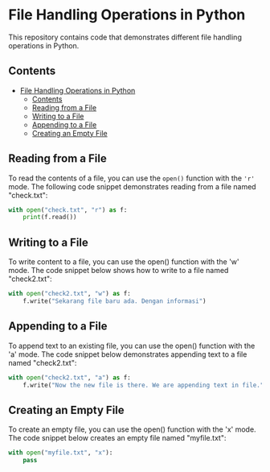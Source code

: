 # File Handling Operations in Python

This repository contains code that demonstrates different file handling operations in Python.

## Contents

- [File Handling Operations in Python](#file-handling-operations-in-python)
  - [Contents](#contents)
  - [Reading from a File](#reading-from-a-file)
  - [Writing to a File](#writing-to-a-file)
  - [Appending to a File](#appending-to-a-file)
  - [Creating an Empty File](#creating-an-empty-file)

## Reading from a File

To read the contents of a file, you can use the `open()` function with the `'r'` mode. The following code snippet demonstrates reading from a file named "check.txt":

```python
with open("check.txt", "r") as f:
    print(f.read())
```

## Writing to a File

To write content to a file, you can use the open() function with the 'w' mode. The code snippet below shows how to write to a file named "check2.txt":

```python
with open("check2.txt", "w") as f:
    f.write("Sekarang file baru ada. Dengan informasi")
```

## Appending to a File

To append text to an existing file, you can use the open() function with the 'a' mode. The code snippet below demonstrates appending text to a file named "check2.txt":

```python
with open("check2.txt", "a") as f:
    f.write("Now the new file is there. We are appending text in file.")

```

## Creating an Empty File

To create an empty file, you can use the open() function with the 'x' mode. The code snippet below creates an empty file named "myfile.txt":

```python
with open("myfile.txt", "x"):
    pass

```
